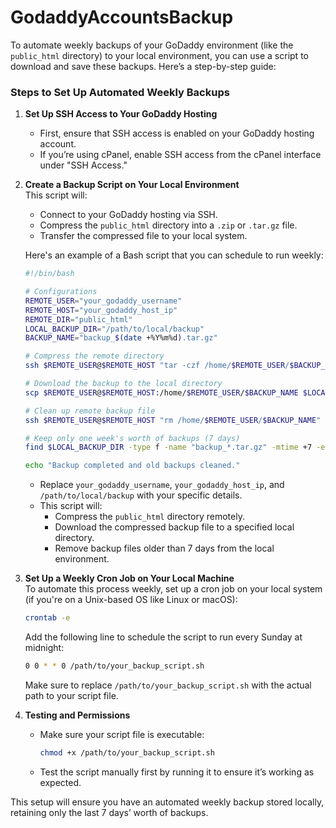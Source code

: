 # GodaddyAccountsBackup

To automate weekly backups of your GoDaddy environment (like the `public_html` directory) to your local environment, you can use a script to download and save these backups. Here’s a step-by-step guide:

### Steps to Set Up Automated Weekly Backups

1. **Set Up SSH Access to Your GoDaddy Hosting**  
   - First, ensure that SSH access is enabled on your GoDaddy hosting account.
   - If you’re using cPanel, enable SSH access from the cPanel interface under "SSH Access."

2. **Create a Backup Script on Your Local Environment**  
   This script will:
   - Connect to your GoDaddy hosting via SSH.
   - Compress the `public_html` directory into a `.zip` or `.tar.gz` file.
   - Transfer the compressed file to your local system.

   Here's an example of a Bash script that you can schedule to run weekly:

   ```bash
   #!/bin/bash

   # Configurations
   REMOTE_USER="your_godaddy_username"
   REMOTE_HOST="your_godaddy_host_ip"
   REMOTE_DIR="public_html"
   LOCAL_BACKUP_DIR="/path/to/local/backup"
   BACKUP_NAME="backup_$(date +%Y%m%d).tar.gz"

   # Compress the remote directory
   ssh $REMOTE_USER@$REMOTE_HOST "tar -czf /home/$REMOTE_USER/$BACKUP_NAME -C /home/$REMOTE_USER $REMOTE_DIR"

   # Download the backup to the local directory
   scp $REMOTE_USER@$REMOTE_HOST:/home/$REMOTE_USER/$BACKUP_NAME $LOCAL_BACKUP_DIR/

   # Clean up remote backup file
   ssh $REMOTE_USER@$REMOTE_HOST "rm /home/$REMOTE_USER/$BACKUP_NAME"

   # Keep only one week's worth of backups (7 days)
   find $LOCAL_BACKUP_DIR -type f -name "backup_*.tar.gz" -mtime +7 -exec rm {} \;

   echo "Backup completed and old backups cleaned."
   ```

   - Replace `your_godaddy_username`, `your_godaddy_host_ip`, and `/path/to/local/backup` with your specific details.
   - This script will:
     - Compress the `public_html` directory remotely.
     - Download the compressed backup file to a specified local directory.
     - Remove backup files older than 7 days from the local environment.

3. **Set Up a Weekly Cron Job on Your Local Machine**  
   To automate this process weekly, set up a cron job on your local system (if you're on a Unix-based OS like Linux or macOS):
   ```bash
   crontab -e
   ```
   Add the following line to schedule the script to run every Sunday at midnight:
   ```bash
   0 0 * * 0 /path/to/your_backup_script.sh
   ```
   Make sure to replace `/path/to/your_backup_script.sh` with the actual path to your script file.

4. **Testing and Permissions**  
   - Make sure your script file is executable:
     ```bash
     chmod +x /path/to/your_backup_script.sh
     ```
   - Test the script manually first by running it to ensure it’s working as expected.

This setup will ensure you have an automated weekly backup stored locally, retaining only the last 7 days’ worth of backups.

